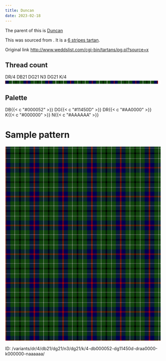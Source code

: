 ```yaml
---
title: Duncan
date: 2023-02-18
---
```

The parent of this is [Duncan](/tartans/dr/4/db21/dg21/n3/dg21/k/4/)


This was sourced from <no value>.  It is a [6 stripes tartan](/stripes/stripes6/).

Original link http://www.weddslist.com/cgi-bin/tartans/pg.pl?source=x

## Thread count
DR/4 DB21 DG21 N3 DG21 K/4
![Sett](sett.png)

## Palette
DB{{< c "#000052" >}} DG{{< c "#11450D" >}} DR{{< c "#AA0000" >}} K{{< c "#000000" >}} N{{< c "#AAAAAA" >}}

# Sample pattern

![Tartan detail](tartan.png "DR/4 DB21 DG21 N3 DG21 K/4 tartan")

ID: /variants/dr/4/db21/dg21/n3/dg21/k/4-db000052-dg11450d-draa0000-k000000-naaaaaa/